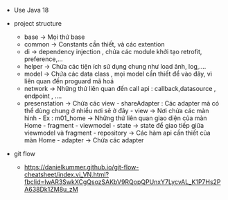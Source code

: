 - Use Java 18
- project structure
    -  base -> Mọi thứ base
    -  common -> Constants cần thiết, và các extention
    -  di -> dependency injection , chứa các module khởi tạo retrofit, preference,...
    -  helper -> Chứa các tiện ích sử dụng chung như load ảnh, log,....
    -  model -> Chứa các data class , mọi model cần thiết để vào đây, vì liên quan đến proguard mã hoá
    -  network -> Những thứ liên quan đến call api : callback,datasource , endpoint , ....
    -  presenstation -> Chứa các view
            - shareAdapter : Các adapter mà có thể dùng chung ở nhiều nơi sẽ ở đây
            - view -> Nơi chứa các màn hình
            - Ex : m01_home -> Những thứ liên quan giao diện của màn Home
               - fragment
               - viewmodel
               - state -> state để giao tiếp giữa viewmodel và fragment
               - repository -> Các hàm api cần thiết của màn Home
               - adapter -> Chứa các adapter

- git flow
  - https://danielkummer.github.io/git-flow-cheatsheet/index.vi_VN.html?fbclid=IwAR3SwkXCgQsozSAKbV9RQopQPUnxY7LycvAL_K1P7Hs2PA638Dk1ZM8u_zM